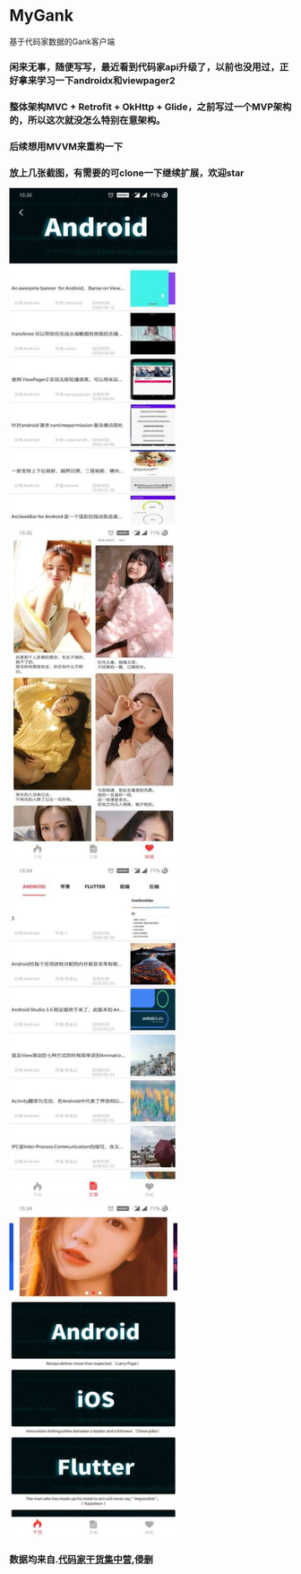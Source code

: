 # MyGank
基于代码家数据的Gank客户端

### 闲来无事，随便写写，最近看到代码家api升级了，以前也没用过，正好拿来学习一下androidx和viewpager2
### 整体架构MVC + Retrofit + OkHttp + Glide，之前写过一个MVP架构的，所以这次就没怎么特别在意架构。
### 后续想用MVVM来重构一下
### 放上几张截图，有需要的可clone一下继续扩展，欢迎star
<img src="https://github.com/yxmFromTheMoon/MyGank/blob/master/screenshot/screenshot1.jpg" width="300" height="600" alt="干货详情页">  <img src="https://github.com/yxmFromTheMoon/MyGank/blob/master/screenshot/screenshot2.jpg" width="300" height="600" alt="妹纸">
<img src="https://github.com/yxmFromTheMoon/MyGank/blob/master/screenshot/screenshot3.jpg" width="300" height="600" alt="文章">  <img src="https://github.com/yxmFromTheMoon/MyGank/blob/master/screenshot/screenshot4.jpg" width="300" height="600" alt="干货首页">
### 数据均来自.[代码家干货集中营](https://gank.io/api),侵删